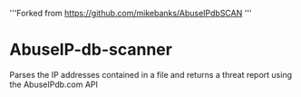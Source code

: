 '''Forked from https://github.com/mikebanks/AbuseIPdbSCAN
'''

# AbuseIP-db-scanner
Parses the IP addresses contained in a file and returns a threat report using the AbuseIPdb.com API
